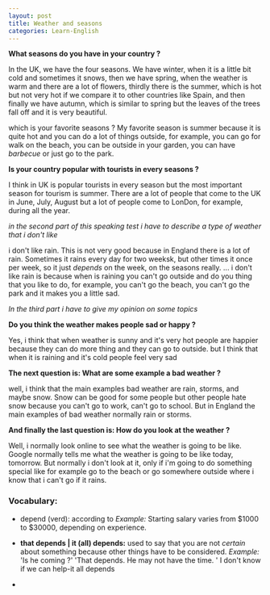 ```yaml
---
layout: post
title: Weather and seasons
categories: Learn-English
---
```


**What seasons do you have in your country ?**

In the UK, we have the four seasons. We have winter, when it is a little bit  cold and sometimes it snows, then we have spring, when the weather is warm
and there are a lot of flowers, thirdly there is the summer, which is hot but not very hot if we compare it to other countries like Spain, and then
finally we have autumn, which is similar to spring but the leaves of the trees fall off and it is very beautiful. 

which is your favorite seasons ? My favorite season is summer because it is quite hot and you can do a lot of things outside, for example,
you can go for walk on the beach, you can be outside in your garden, you can have *barbecue* or just go to the park.

**Is your country popular with tourists in every seasons ?** 

I think in UK is  popular tourists in every season but the most important season for tourism is summer. There are a lot of people that come to the UK 
in June, July, August but a lot of people come to LonDon, for example, during all the year.

*in the second part of this speaking test i have to describe a type of weather that i don't like*

i don't like rain. This is not very good because in England there is a lot of rain. Sometimes it rains every day for two weeksk, but other times it once per
week, so it just *depends* on the week, on the seasons really. ... i don't like rain is because when is raining you can't go outside and do you thing that you like 
to do, for example, you can't go the beach, you can't go the park and it makes you a little sad. 

*In the third part i have to give my opinion on some topics*

**Do you think the weather makes people sad or happy ?**

Yes, i think that when weather is sunny and it's very hot people are happier because they can do more thing and they can go to outside. 
but I think that when it is raining and it's cold people feel very sad

**The next question is: What are some example a bad weather ?** 

well, i think that the main examples bad weather are rain, storms, and maybe snow. Snow can be good for some people but other people hate snow because you can't go to work,
can't go to school. But in England the main examples of bad weather normally rain or storms.

**And finally the last question is: How do you look at the weather ?**

Well, i normally look online to see what the weather is going to be like. Google normally tells me what the weather is going to be like today, tomorrow.
But normally i don't look at it, only if i'm going to do something special like for example go to the beach or go somewhere outside where i know that i can't go if
it rains. 

### Vocabulary: 

+ depend (verd): according to
*Example:*
Starting salary varies from $1000 to $30000, depending on experience.

+ **that depends | it (all) depends:** used to say that you are not *certain* about something because other things have to be considered.
*Example:*
'Is he coming ?' 'That depends. He may not have the time. '
 I don't know if we can help-it all depends
+ 